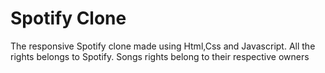 # Spotify Clone
The responsive Spotify clone made using Html,Css and Javascript.
All the rights belongs to Spotify.
Songs rights belong to their respective owners
